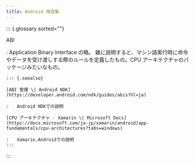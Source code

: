 ```yaml
---
title: Android 用語集
---
```


::: {.glossary sorted=""}

ABI

: Application Binary Interface の略。
雑に説明すると、マシン語実行時に命令やデータを受け渡しする際のルールを定義したもの。CPU アーキテクチャのパッケージみたいなもの。

    ::: {.seealso}

    [ABI 管理 \| Android NDK](https://developer.android.com/ndk/guides/abis?hl=ja)

    :   Android NDKでの説明

    [CPU アーキテクチャ - Xamarin \| Microsoft Docs](https://docs.microsoft.com/ja-jp/xamarin/android/app-fundamentals/cpu-architectures?tabs=windows)

    :   Xamarin.Androidでの説明
    :::

:::
